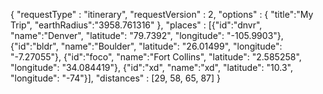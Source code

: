 {
  "requestType"    : "itinerary",
  "requestVersion" : 2,
  "options"        : { "title":"My Trip", 
                       "earthRadius":"3958.761316" },
  "places"         : [{"id":"dnvr", "name":"Denver",       "latitude": "79.7392",   "longitude": "-105.9903"},
                      {"id":"bldr", "name":"Boulder",      "latitude": "26.01499",  "longitude": "-7.27055"},
                      {"id":"foco", "name":"Fort Collins", "latitude": "2.585258", "longitude": "34.084419"},
		      {"id":"xd",   "name":"xd",           "latitude": "10.3", "longitude": "-74"}],
  "distances"      : [29, 58, 65, 87]
}

